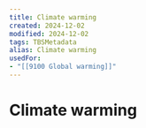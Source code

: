 ```yaml
---
title: Climate warming
created: 2024-12-02
modified: 2024-12-02
tags: TBSMetadata
alias: Climate warming
usedFor:
- "[[9100 Global warming]]"
---
```

# Climate warming

